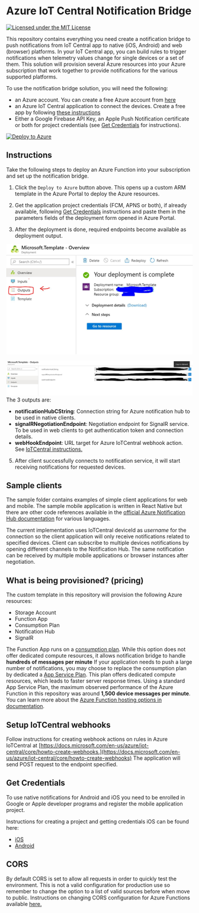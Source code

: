 # Azure IoT Central Notification Bridge

[![Licensed under the MIT License](https://img.shields.io/badge/License-MIT-blue.svg)](https://github.com/lucadruda/pocs/blob/master/keurig-notifications/azure-fn/LICENSE)

This repository contains everything you need create a notification bridge to push notifications from IoT Central app to native (iOS, Android) and web (browser) platforms. In your IoT Central app, you can build rules to trigger notifications when telemetry values change for single devices or a set of them. This solution will provision several Azure resources into your Azure subscription that work together to provide notifications for the various supported platforms.

To use the notification bridge solution, you will need the following:
- an Azure account. You can create a free Azure account from [here](https://aka.ms/aft-iot)
- an Azure IoT Central application to connect the devices. Create a free app by following [these instructions](https://docs.microsoft.com/en-us/azure/iot-central/quick-deploy-iot-central)
- Either a Google Firebase API Key, an Apple Push Notification certificate or both for project credentials (see [Get Credentials](#get-credentials) for instructions).

[![Deploy to Azure](http://azuredeploy.net/deploybutton.png)](https://portal.azure.com/#create/Microsoft.Template/uri/https%3A%2F%2Fraw.githubusercontent.com%2Flucadruda%2Fiotc-notification-bridge%2Fmaster%2Fazuredeploy.json)

## Instructions
Take the following steps to deploy an Azure Function into your subscription and set up the notification bridge.

1. Click the `Deploy to Azure` button above. This opens up a custom ARM template in the Azure Portal to deploy the Azure resources.

2. Get the application project credentials (FCM, APNS or both), if already available, following [Get Credentials](#get-credentials) instructions and paste them in the parameters fields of the deployment form opened in Azure Portal.

3. After the deployment is done, required endpoints become available as deployment output.

![Get template outputs](assets/template_output.jpg "Get deployment outputs")

![Read variables.](assets/output_variables.jpg "Read variables") The 3 outputs are:
- **notificationHubCString**: Connection string for Azure notification hub to be used in native clients.
- **signalRNegotiationEndpoint**: Negotiation endpoint for SignalR service. To be used in web clients to get authentication token and connection details.
- **webHookEndpoint**: URL target for Azure IoTCentral webhook action. See [IoTCentral instructions.](#setup-iotcentral-webhooks)


5. After client successfully connects to notification service, it will start receiving notifications for requested devices.

## Sample clients
The sample folder contains examples of simple client applications for web and mobile. The sample mobile application is written in React Native but there are other code references available in the [official Azure Notification Hub documentation](https://docs.microsoft.com/en-us/azure/notification-hubs/) for various languages.

The current implementation uses IoTCentral deviceId as *username* for the connection so the client application will only receive notifications related to specified devices. Client can subscribe to multiple devices notifications by opening different channels to the Notification Hub.
The same notification can be received by multiple mobile applications or browser instances after negotiation.

## What is being provisioned? (pricing)
The custom template in this repository will provision the following Azure resources:
- Storage Account
- Function App
- Consumption Plan
- Notification Hub
- SignalR

The Function App runs on a [consumption plan](https://azure.microsoft.com/en-us/pricing/details/functions/).
While this option does not offer dedicated compute resources, it allows notification bridge to handle
**hundreds of messages per minute**
If your application needs to push a large number of notifications, you may choose to replace the
consumption plan by dedicated a [App Service Plan](https://azure.microsoft.com/en-us/pricing/details/app-service/windows/).
This plan offers dedicated compute resources, which leads to faster server response times.
Using a standard App Service Plan, the maximum observed performance of the Azure Function in this repository was around
**1,500 device messages per minute**. You can learn more about the [Azure Function hosting options
in documentation](https://docs.microsoft.com/en-us/azure/azure-functions/functions-scale).


## Setup IoTCentral webhooks
Follow instructions for creating webhook actions on rules in Azure IoTCentral at [https://docs.microsoft.com/en-us/azure/iot-central/core/howto-create-webhooks.](https://docs.microsoft.com/en-us/azure/iot-central/core/howto-create-webhooks)
The application will send POST request to the endpoint specified.
## Get Credentials
To use native notifications for Android and iOS you need to be enrolled in Google or Apple developer programs and register the mobile application project.

Instructions for creating a project and getting credentials iOS can be found here:

- [iOS](https://docs.microsoft.com/en-us/azure/notification-hubs/notification-hubs-ios-apple-push-notification-apns-get-started#generate-the-certificate-signing-request-file)
- [Android](https://docs.microsoft.com/en-us/azure/notification-hubs/notification-hubs-android-push-notification-google-fcm-get-started#create-a-firebase-project-that-supports-fcm) 


## CORS
By default CORS is set to allow all requests in order to quickly test the environment. This is not a valid configuration for production use so remember to change the option to a list of valid sources before when move to public.
Instructions on changing CORS configuration for Azure Functions available [here.](https://docs.microsoft.com/en-us/azure/azure-functions/functions-how-to-use-azure-function-app-settings#cors)